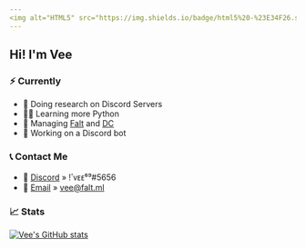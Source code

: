 ```yaml
---
<img alt="HTML5" src="https://img.shields.io/badge/html5%20-%23E34F26.svg?&style=for-the-badge&logo=html5&logoColor=white"/> <img alt="CSS3" src="https://img.shields.io/badge/css3%20-%231572B6.svg?&style=for-the-badge&logo=css3&logoColor=white"/> <img alt="Python" src="https://img.shields.io/badge/python%20-%2314354C.svg?&style=for-the-badge&logo=python&logoColor=white"/>
---
```

## Hi! I'm Vee

### ⚡ Currently 
- 🔎 Doing research on Discord Servers
- 👨‍💻 Learning more Python
- 🧰 Managing [Falt](https://discord.gg/ehMvhM7) and [DC](https://discord.gg/dankers)
- 🤖 Working on a Discord bot

### 📞 Contact Me
- 💭 [Discord](https://discord.gg/ehMvhM7) » !ٴᴠᴇᴇ⁶⁹#5656
- 📩 [Email]() » <vee@falt.ml>

### 📈 Stats  

[![Vee's GitHub stats](https://github-readme-stats.vercel.app/api?username=vee-git&count_private=true&theme=dark&bg_color=20,ff00c4,933fde,5e2ee8,0019db)](https://github.com/anuraghazra/github-readme-stats)
